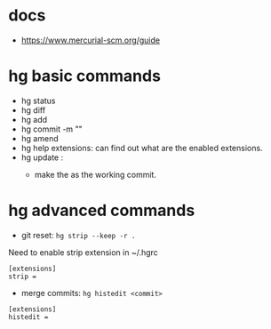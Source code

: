 # docs
* https://www.mercurial-scm.org/guide

# hg basic commands
* hg status
* hg diff
* hg add
* hg commit -m ""
* hg amend
* hg help extensions: can find out what are the enabled extensions.
* hg update <commit>:
  * make the <commit> as the working commit.

# hg advanced commands
* git reset: ```hg strip --keep -r .```

Need to enable strip extension in ~/.hgrc
```
[extensions]
strip =
```
* merge commits: ```hg histedit <commit>```
```
[extensions]
histedit =
```
